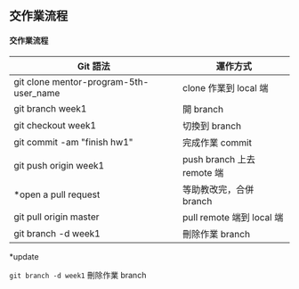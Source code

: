 ## 交作業流程


#### 交作業流程

|Git 語法                               |運作方式                   |
|---------------------------------------|---------------------------|
|git clone mentor-program-5th-user_name |clone 作業到 local 端      |
|git branch week1                       |開 branch                  |
|git checkout week1                     |切換到 branch              |
|git commit -am "finish hw1"            |完成作業 commit            |
|git push origin week1                  |push branch 上去 remote 端 |
|\*open a pull request                  |等助教改完，合併 branch    |
|git pull origin master                 |pull remote 端到 local 端  |
|git branch -d week1                    |刪除作業 branch            |


*update

`git branch -d week1` 刪除作業 branch